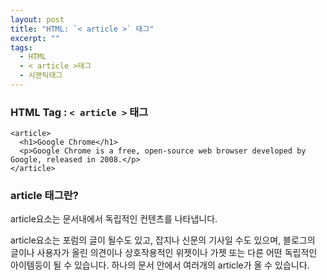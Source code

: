 ```yaml
---
layout: post
title: "HTML: `< article >` 태그"
excerpt: ""
tags: 
  - HTML
  - < article >태그
  - 시맨틱태그
---
```


### HTML Tag : `< article >` 태그
```
<article>
  <h1>Google Chrome</h1>
  <p>Google Chrome is a free, open-source web browser developed by Google, released in 2008.</p>
</article>
```
### article 태그란?

article요소는 문서내에서 독립적인 컨텐츠를 나타냅니다.

article요소는 포럼의 글이 될수도 있고, 잡지나 신문의 기사일 수도 있으며, 블로그의 글이나 사용자가 올린 의견이나 상호작용적인 위젯이나 가젯 또는 다른 어떤 독립적인 아이템등이 될 수 있습니다.
하나의 문서 안에서 여러개의 article가 올 수 있습니다.
